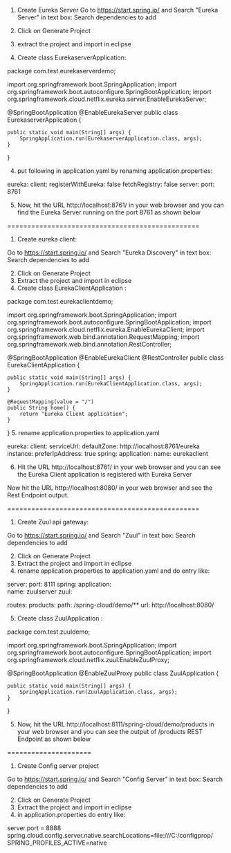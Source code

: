 1. Create Eureka Server
Go to https://start.spring.io/
and 
Search "Eureka Server" in text box:
Search dependencies to add

2. Click on Generate Project 	
3. extract the project and import in eclipse

4. Create class EurekaserverApplication:


package com.test.eurekaserverdemo;

import org.springframework.boot.SpringApplication;
import org.springframework.boot.autoconfigure.SpringBootApplication;
import org.springframework.cloud.netflix.eureka.server.EnableEurekaServer;

@SpringBootApplication
@EnableEurekaServer
public class EurekaserverApplication {

	public static void main(String[] args) {
		SpringApplication.run(EurekaserverApplication.class, args);
	}

}

4. put following in application.yaml by renaming application.properties:

eureka:
   client:
      registerWithEureka: false
      fetchRegistry: false
server:
   port: 8761

   
   
5. Now, hit the URL http://localhost:8761/ in your web browser and you can find the Eureka Server running on the port 8761 as shown below

================================================   
1. Create eureka client:

Go to https://start.spring.io/
and 
Search "Eureka Discovery" in text box:
Search dependencies to add

2. Click on Generate Project 	
3. Extract the project and import in eclipse
4. Create class EurekaClientApplication :

package com.test.eurekaclientdemo;

import org.springframework.boot.SpringApplication;
import org.springframework.boot.autoconfigure.SpringBootApplication;
import org.springframework.cloud.netflix.eureka.EnableEurekaClient;
import org.springframework.web.bind.annotation.RequestMapping;
import org.springframework.web.bind.annotation.RestController;

@SpringBootApplication
@EnableEurekaClient
@RestController
public class EurekaClientApplication {

	public static void main(String[] args) {
		SpringApplication.run(EurekaClientApplication.class, args);
	}

	@RequestMapping(value = "/")
	public String home() {
		return "Eureka Client application";
	}

}
5. rename application.properties to application.yaml

eureka:
   client:
      serviceUrl:
         defaultZone: http://localhost:8761/eureka
      instance:
      preferIpAddress: true
spring:
   application:
      name: eurekaclient

	  
6. Hit the URL http://localhost:8761/ in your web browser and you can see the Eureka Client application is registered with Eureka Server

Now hit the URL http://localhost:8080/ in your web browser and see the Rest Endpoint output.    
   

================================================   
1. Create Zuul api gateway:

Go to https://start.spring.io/
and 
Search "Zuul" in text box:
Search dependencies to add

2. Click on Generate Project 	
3. Extract the project and import in eclipse
4. rename application.properties to application.yaml and do entry like:

server:
   port: 8111
spring:
   application:  
      name: zuulserver
zuul:

routes:
   products:
      path: /spring-cloud/demo/**
      url: http://localhost:8080/

5. Create class ZuulApplication :

package com.test.zuuldemo;

import org.springframework.boot.SpringApplication;
import org.springframework.boot.autoconfigure.SpringBootApplication;
import org.springframework.cloud.netflix.zuul.EnableZuulProxy;

@SpringBootApplication
@EnableZuulProxy
public class ZuulApplication {

	public static void main(String[] args) {
		SpringApplication.run(ZuulApplication.class, args);
	}

}


5. Now, hit the URL http://localhost:8111/spring-cloud/demo/products in your web browser and you can see the output of /products REST Endpoint as shown below 
  
   
=====================
1. Create Config server project

Go to https://start.spring.io/
and 
Search "Config Server" in text box:
Search dependencies to add

2. Click on Generate Project 	
3. Extract the project and import in eclipse
4. in application.properties  do entry like:

server.port = 8888
spring.cloud.config.server.native.searchLocations=file:///C:/configprop/
SPRING_PROFILES_ACTIVE=native


